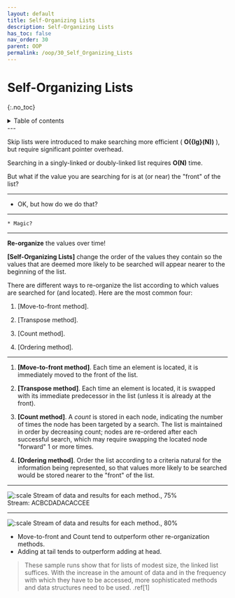 ```yaml
---
layout: default
title: Self-Organizing Lists
description: Self-Organizing Lists
has_toc: false
nav_order: 30
parent: OOP
permalink: /oop/30_Self_Organizing_Lists
---
```


# Self-Organizing Lists
{:.no_toc}

<details closed markdown="block">
  <summary>
    Table of contents
  </summary>
  {: .text-delta }
1. TOC
{:toc}
</details>
---

Skip lists were introduced to make searching more efficient ( __O({lg}(N))__ ), but require significant pointer overhead.

Searching in a singly-linked or doubly-linked list requires __O(N)__ time.

But what if the value you are searching for is at (or near) the "front" of the list?

---

* OK, but how do we do that?

---
    * Magic?

---

**Re-organize** the values over time!

__[Self-Organizing Lists]__ change the order of the values they contain so the values that are deemed more likely to be searched will appear nearer to the beginning of the list.

There are different ways to re-organize the list according to which values are searched for (and located).  Here are the most common four:

1. [Move-to-front method].

2. [Transpose method].

3. [Count method].

4. [Ordering method].

---

1. __[Move-to-front method]__.  Each time an element is located, it is immediately moved to the front of the list.



2. __[Transpose method]__.  Each time an element is located, it is swapped with its immediate predecessor in the list (unless it is already at the front).



3. __[Count method]__.  A _count_ is stored in each node, indicating the number of times the node has been targeted by a search.  The list is maintained in order by decreasing count; nodes are re-ordered after each successful search, which may require swapping the located node "forward" 1 or more times.



4. __[Ordering method]__.  Order the list according to a criteria natural for the information being represented, so that values more likely to be searched would be stored nearer to the "front" of the list.

---

![:scale Stream of data and results for each method., 75%]({{site.baseurl}}/assets/CS50pics/self-organizing_lists/self-organizing_lists_stream_and_results_table.png) <br>Stream: ACBCDADACACCEE

---

![:scale Stream of data and results for each method., 80%]({{site.baseurl}}/assets/CS50pics/self-organizing_lists/self-organizing_lists_efficiency_comparison.png)

* Move-to-front and Count tend to outperform other re-organization methods.
* Adding at tail tends to outperform adding at head.


> These sample runs show that for lists of modest size, the linked list suffices. With
> the increase in the amount of data and in the frequency with which they have to be
> accessed, more sophisticated methods and data structures need to be used. .ref[1]



